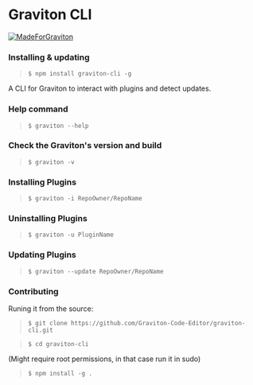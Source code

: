 # Graviton CLI

[![MadeForGraviton](https://raw.githubusercontent.com/Graviton-Code-Editor/website/master/src/badges/made_for_graviton.svg?sanitize=true)](https://github.com/Graviton-Code-Editor/Graviton-App)

### Installing & updating

> `$ npm install graviton-cli -g`

A CLI for Graviton to interact with plugins and detect updates.


### Help command

> `$ graviton --help`

### Check the Graviton's version and build

> `$ graviton -v`


### Installing Plugins

> `$ graviton -i RepoOwner/RepoName`


### Uninstalling Plugins

> `$ graviton -u PluginName`

### Updating Plugins

> `$ graviton --update RepoOwner/RepoName`

### Contributing

Runing it from the source:

> `$ git clone https://github.com/Graviton-Code-Editor/graviton-cli.git`

> `$ cd graviton-cli`

(Might require root permissions, in that case run it in sudo)
> `$ npm install -g .`
